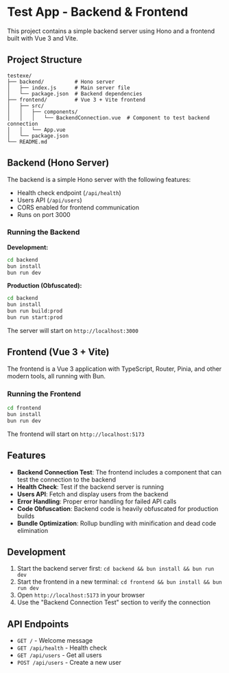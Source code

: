 # Test App - Backend & Frontend

This project contains a simple backend server using Hono and a frontend built with Vue 3 and Vite.

## Project Structure

```
testexe/
├── backend/          # Hono server
│   ├── index.js      # Main server file
│   └── package.json  # Backend dependencies
├── frontend/         # Vue 3 + Vite frontend
│   ├── src/
│   │   ├── components/
│   │   │   └── BackendConnection.vue  # Component to test backend connection
│   │   └── App.vue
│   └── package.json
└── README.md
```

## Backend (Hono Server)

The backend is a simple Hono server with the following features:
- Health check endpoint (`/api/health`)
- Users API (`/api/users`)
- CORS enabled for frontend communication
- Runs on port 3000

### Running the Backend

**Development:**
```bash
cd backend
bun install
bun run dev
```

**Production (Obfuscated):**
```bash
cd backend
bun install
bun run build:prod
bun run start:prod
```

The server will start on `http://localhost:3000`

## Frontend (Vue 3 + Vite)

The frontend is a Vue 3 application with TypeScript, Router, Pinia, and other modern tools, all running with Bun.

### Running the Frontend

```bash
cd frontend
bun install
bun run dev
```

The frontend will start on `http://localhost:5173`

## Features

- **Backend Connection Test**: The frontend includes a component that can test the connection to the backend
- **Health Check**: Test if the backend server is running
- **Users API**: Fetch and display users from the backend
- **Error Handling**: Proper error handling for failed API calls
- **Code Obfuscation**: Backend code is heavily obfuscated for production builds
- **Bundle Optimization**: Rollup bundling with minification and dead code elimination

## Development

1. Start the backend server first: `cd backend && bun install && bun run dev`
2. Start the frontend in a new terminal: `cd frontend && bun install && bun run dev`
3. Open `http://localhost:5173` in your browser
4. Use the "Backend Connection Test" section to verify the connection

## API Endpoints

- `GET /` - Welcome message
- `GET /api/health` - Health check
- `GET /api/users` - Get all users
- `POST /api/users` - Create a new user
